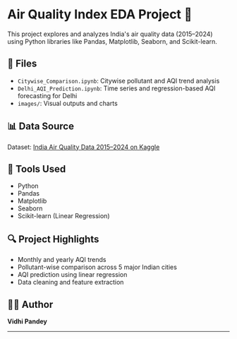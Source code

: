 # Air Quality Index EDA Project 🚦

This project explores and analyzes India's air quality data (2015–2024) using Python libraries like Pandas, Matplotlib, Seaborn, and Scikit-learn.

## 📁 Files

- `Citywise_Comparison.ipynb`: Citywise pollutant and AQI trend analysis
- `Delhi_AQI_Prediction.ipynb`: Time series and regression-based AQI forecasting for Delhi
- `images/`: Visual outputs and charts

## 📊 Data Source

Dataset: [India Air Quality Data 2015–2024 on Kaggle](https://www.kaggle.com/datasets/ankushpdayal/air-quality-data-india-2015-2024)

## 🧰 Tools Used

- Python
- Pandas
- Matplotlib
- Seaborn
- Scikit-learn (Linear Regression)

## 🔍 Project Highlights

- Monthly and yearly AQI trends
- Pollutant-wise comparison across 5 major Indian cities
- AQI prediction using linear regression
- Data cleaning and feature extraction

## 👩‍💻 Author

**Vidhi Pandey**

---


